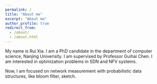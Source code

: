 ```yaml
---
permalink: /
title: "About me"
excerpt: "About me"
author_profile: true
redirect_from: 
  - /about/
  - /about.html
---
```


My name is Rui Xia. I am a PhD candidate in the department of computer science, Nanjing Univerisity. I am supervised by Professor Guihai Chen. I am interested in optimization problems in SDN and NFV systems.

Now, I am focused on network measurement with probabilistic data structures, like bloom filter, sketch.
